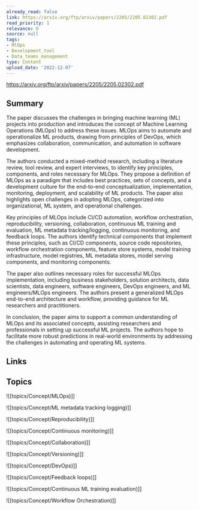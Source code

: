 ```yaml
---
already_read: false
link: https://arxiv.org/ftp/arxiv/papers/2205/2205.02302.pdf
read_priority: 1
relevance: 0
source: null
tags:
- MlOps
- Development_tool
- Data_teams_management
type: Content
upload_date: '2022-12-07'
---
```


https://arxiv.org/ftp/arxiv/papers/2205/2205.02302.pdf
## Summary

The paper discusses the challenges in bringing machine learning (ML) projects into production and introduces the concept of Machine Learning Operations (MLOps) to address these issues. MLOps aims to automate and operationalize ML products, drawing from principles of DevOps, which emphasizes collaboration, communication, and automation in software development.

The authors conducted a mixed-method research, including a literature review, tool review, and expert interviews, to identify key principles, components, and roles necessary for MLOps. They propose a definition of MLOps as a paradigm that includes best practices, sets of concepts, and a development culture for the end-to-end conceptualization, implementation, monitoring, deployment, and scalability of ML products. The paper also highlights open challenges in adopting MLOps, categorized into organizational, ML system, and operational challenges.

Key principles of MLOps include CI/CD automation, workflow orchestration, reproducibility, versioning, collaboration, continuous ML training and evaluation, ML metadata tracking/logging, continuous monitoring, and feedback loops. The authors identify technical components that implement these principles, such as CI/CD components, source code repositories, workflow orchestration components, feature store systems, model training infrastructure, model registries, ML metadata stores, model serving components, and monitoring components.

The paper also outlines necessary roles for successful MLOps implementation, including business stakeholders, solution architects, data scientists, data engineers, software engineers, DevOps engineers, and ML engineers/MLOps engineers. The authors present a generalized MLOps end-to-end architecture and workflow, providing guidance for ML researchers and practitioners.

In conclusion, the paper aims to support a common understanding of MLOps and its associated concepts, assisting researchers and professionals in setting up successful ML projects. The authors hope to facilitate more robust predictions in real-world environments by addressing the challenges in automating and operating ML systems.
## Links


## Topics

![[topics/Concept/MLOps)]]

![[topics/Concept/ML metadata tracking logging)]]

![[topics/Concept/Reproducibility)]]

![[topics/Concept/Continuous monitoring)]]

![[topics/Concept/Collaboration)]]

![[topics/Concept/Versioning)]]

![[topics/Concept/DevOps)]]

![[topics/Concept/Feedback loops)]]

![[topics/Concept/Continuous ML training evaluation)]]

![[topics/Concept/Workflow Orchestration)]]